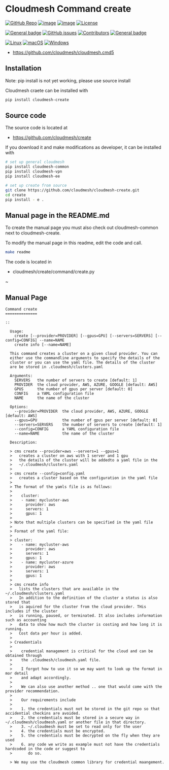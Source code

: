 # Cloudmesh Command create

[![GitHub Repo](https://img.shields.io/badge/github-repo-green.svg)](https://github.com/cloudmesh/cloudmesh-create)
[![image](https://img.shields.io/pypi/pyversions/cloudmesh-create.svg)](https://pypi.org/project/cloudmesh-create)
[![image](https://img.shields.io/pypi/v/cloudmesh-create.svg)](https://pypi.org/project/cloudmesh-create/)
[![License](https://img.shields.io/badge/License-Apache%202.0-blue.svg)](https://opensource.org/licenses/Apache-2.0)

[![General badge](https://img.shields.io/badge/Status-Production-<COLOR>.svg)](https://shields.io/)
[![GitHub issues](https://img.shields.io/github/issues/cloudmesh/cloudmesh-create.svg)](https://github.com/cloudmesh/cloudmesh-create/issues)
[![Contributors](https://img.shields.io/github/contributors/cloudmesh/cloudmesh-create.svg)](https://github.com/cloudmesh/cloudmesh-create/graphs/contributors)
[![General badge](https://img.shields.io/badge/Other-repos-<COLOR>.svg)](https://github.com/cloudmesh/cloudmesh)


[![Linux](https://img.shields.io/badge/OS-Linux-orange.svg)](https://www.linux.org/)
[![macOS](https://img.shields.io/badge/OS-macOS-lightgrey.svg)](https://www.apple.com/macos)
[![Windows](https://img.shields.io/badge/OS-Windows-blue.svg)](https://www.microsoft.com/windows)


* https://github.com/cloudmesh/cloudmesh.cmd5

## Installation

Note: pip install is not yet working, please use source install

Cloudmesh craete can be installed with  

```bash
pip install cloudmesh-create
```

## Source code 

The source code is located at

* <https://github.com/cloudmesh/create>

If you download it and make modifications as developer, it can be installed with 

```bash
# set up general cloudmesh
pip install cloudmesh-common
pip install cloudmesh-vpn
pip install cloudmesh-ee

# set up create from source
git clone https://github.com/cloudmesh/cloudmesh-create.git
cd create
pip install - e .
```

## Manual page in the README.md

To create the manual page  you must also check out cloudmesh-common next to cloudmesh-create.

To modify the manual page in this readme, edit the code and call. 

```bash
make readme
```

The code is located in 

* cloudmesh/create/command/create.py

~

## Manual Page

<!-- START-MANUAL -->
```
Command create
==============

::

  Usage:
    create [--provider=PROVIDER] [--gpus=GPU] [--servers=SERVERS] [--config=CONFIG] --name=NAME
    create info [--name=NAME]

  This command creates a cluster on a given cloud provider. You can 
  either use the commandline arguments to specify the details of the 
  cluster or you can use the yaml file. The details of the cluster 
  are be stored in .cloudmesh/clusters.yaml

  Arguments:
    SERVERS   the number of servers to create [default: 1]
    PROVIDER  the cloud provider, AWS, AZURE, GOOGLE [default: AWS]
    GPUS      the number of gpus per server [default: 0]
    CONFIG    a YAML configuration file
    NAME      the name of the cluster

  Options:
    --provider=PROVIDER  the cloud provider, AWS, AZURE, GOOGLE [default: AWS]
    --gpus=GPU           the number of gpus per server [default: 0]
    --servers=SERVERS    the number of servers to create [default: 1]
    --config=CONFIG      a YAML configuration file
    --name=NAME          the name of the cluster

  Description:

  > cms create --provider=aws --servers=1 --gpus=1
  >   creates a cluster on aws with 1 server and 1 gpu
  >   the details of the cluster will be addedto a yaml file in the 
  >   ~/.cloudmesh/clusters.yaml 
  >
  > cms create --config=config.yaml
  >   creates a cluster based on the configuration in the yaml file
  >
  > The format of the yamls file is as follows: 
  >
  >    cluster:
  >    - name: mycluster-aws
  >      provider: aws
  >      servers: 1
  >      gpus: 1
  >
  > Note that multiple clusters can be specified in the yaml file
  >
  > Format of the yaml file:
  >
  > cluster:
  >    - name: mycluster-aws
  >      provider: aws
  >      servers: 1
  >      gpus: 1
  >    - name: mycluster-azure
  >      provider: aws
  >      servers: 1
  >      gpus: 1
  >
  > cms create info
  >   lists the clusters that are available in the ~/.cloudmesh/clusters.yaml
  >   In addition to the definition of the cluster a status is also stored that 
  >   is aquired for the cluster from the cloud provider. THis includes if the cluster 
  >   is running, paused, or terminated. It also includes information such as accounting 
  >   data to show how much the cluster is costing and how long it is running.
  >   Cost data per hour is added.
  >
  > Creadentials
  > 
  >    credential management is critical for the cloud and can be obtained through 
  >    the .cloudmesh/cloudmesh.yaml file.
  >
  >    I forgot how to use it so we may want to look up the format in mor detail 
  >    and adapt accordingly.
  >
  >    We can also use another method .. one that would come with the provider recommendation.
  >
  >    Our requirements include
  >
  >    1. the credentials must not be stored in the git repo so that accidential checkins are avoided.
  >    2. the credentials must be stored in a secure way in ~/.cloudmesh/cloudmesh.yaml or another file in that directory.
  >    3. ~/.cloudmesh must be set to read only for the user
  >    4. the credentials must be encrypted.
  >    5. the credentials must be decrypted on the fly when they are used
  >    6. any code we write as example must not have the credentials hardcoded in the code or suggest to
  >       do so.

  > We may use the cloudmesh common library for credential maangement.

```
<!-- STOP-MANUAL -->
